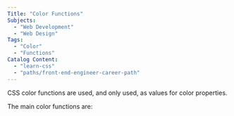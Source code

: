 ```yaml
---
Title: "Color Functions"
Subjects:
  - "Web Development"
  - "Web Design"
Tags: 
  - "Color"
  - "Functions"
Catalog Content:
  - "learn-css"
  - "paths/front-end-engineer-career-path"
---
```


CSS color functions are used, and only used,  as values for color properties.

The main color functions are:
